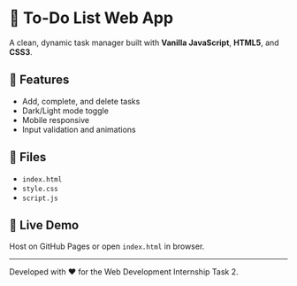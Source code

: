 # 📝 To-Do List Web App

A clean, dynamic task manager built with **Vanilla JavaScript**, **HTML5**, and **CSS3**.

## 🚀 Features
- Add, complete, and delete tasks
- Dark/Light mode toggle
- Mobile responsive
- Input validation and animations

## 📂 Files
- `index.html`
- `style.css`
- `script.js`

## 🔗 Live Demo
Host on GitHub Pages or open `index.html` in browser.

---
Developed with ❤️ for the Web Development Internship Task 2.
